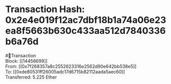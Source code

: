 
Transaction Hash: 0x2e4e019f12ac7dbf18b1a74a06e23ea8f5663b630c433aa512d7840336b6a76d
====================================================================================
  
#💸Transaction  
Block: [[14456699]]  
From: [[0x7f268357a8c2552623316e2562d90e642bb538e5]]  
To: [[0xde80531ff26005adc17d6715b82112aada5aec60]]  
Transferred: 5.225 Ether
